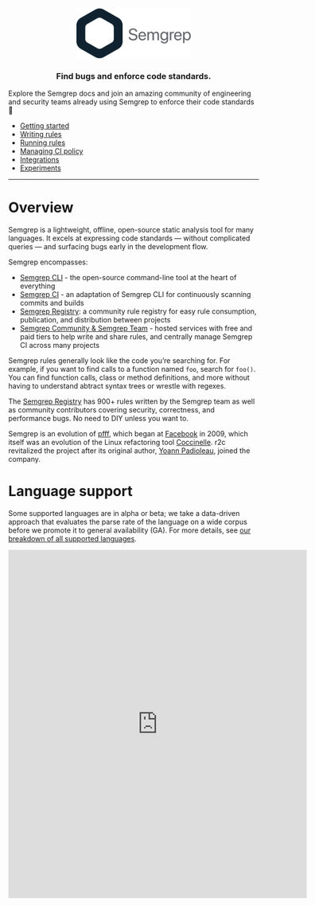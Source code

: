 </br>
<p align="center">
    <a href="https://semgrep.dev"><img src="https://raw.githubusercontent.com/returntocorp/semgrep/develop/semgrep.svg" height="100" alt="Semgrep logo"/></a>
</p>
<h3 align="center">Find bugs and enforce code standards.</h3>

Explore the Semgrep docs and join an amazing community of engineering and security teams already using Semgrep to enforce their code standards 🚀

- [Getting started](getting-started.md)
- [Writing rules](writing-rules/overview.md)
- [Running rules](running-rules.md)
- [Managing CI policy](managing-policy.md)
- [Integrations](integrations.md)
- [Experiments](experiments.md)

---

# Overview

Semgrep is a lightweight, offline, open-source static analysis tool for many languages. It excels at expressing code standards — without complicated queries — and surfacing bugs early in the development flow.

Semgrep encompasses:

* [Semgrep CLI](https://github.com/returntocorp/semgrep) - the open-source command-line tool at the heart of everything
* [Semgrep CI](https://github.com/returntocorp/semgrep-action) - an adaptation of Semgrep CLI for continuously scanning commits and builds
* [Semgrep Registry](https://semgrep.dev/explore): a community rule registry for easy rule consumption, publication, and distribution between projects
* [Semgrep Community & Semgrep Team](https://semgrep.dev/manage) - hosted services with free and paid tiers to help write and share rules, and centrally manage Semgrep CI across many projects

Semgrep rules generally look like the code you’re searching for. For example, if you want to find calls to a function named `foo`, search for `foo()`. You can find function calls, class or method definitions, and more without having to understand abtract syntax trees or wrestle with regexes.

The [Semgrep Registry](https://semgrep.dev/explore) has 900+ rules written by the Semgrep team as well as community contributors covering security, correctness, and performance bugs. No need to DIY unless you want to.

Semgrep is an evolution of [pfff](https://github.com/returntocorp/pfff/), which began at [Facebook](https://github.com/facebookarchive/pfff) in 2009, which itself was an evolution of the Linux refactoring tool [Coccinelle](https://en.wikipedia.org/wiki/Coccinelle_(software)). r2c revitalized the project after its original author, [Yoann Padioleau](https://github.com/aryx), joined the company.

# Language support

Some supported languages are in alpha or beta; we take a data-driven approach that evaluates the parse rate of the language on a wide corpus before we promote it to general availability (GA). For more details, see [our breakdown of all supported languages](status.md).

<div class="lang-container">
  <iframe width="600" height="700" frameBorder="0" src="https://dashboard.semgrep.dev/languages/table"></iframe>
</div>
